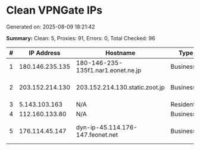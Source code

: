 # Clean VPNGate IPs
Generated on: 2025-08-09 18:21:42

**Summary:** Clean: 5, Proxies: 91, Errors: 0, Total Checked: 96

| # | IP Address | Hostname | Type | Country | Provider |
|---|------------|----------|------|---------|----------|
| 1 | 180.146.235.135 | 180-146-235-135f1.nar1.eonet.ne.jp | Business | JP | OPTAGE Inc. |
| 2 | 203.152.214.130 | 203.152.214.130.static.zoot.jp | Business | JP | NTT PC Communications, Inc. |
| 3 | 5.143.103.163 | N/A | Residential | RU | PJSC Rostelecom |
| 4 | 112.160.133.80 | N/A | Business | KR | Korea Telecom |
| 5 | 176.114.45.147 | dyn-ip-45.114.176-147.feonet.net | Business | RU | Telecommunication company FEONET+ LLC |
